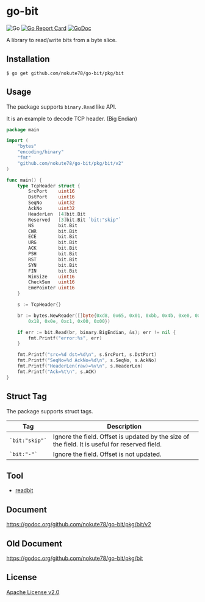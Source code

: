 # go-bit
![Go](https://github.com/nokute78/go-bit/workflows/Go/badge.svg)
[![Go Report Card](https://goreportcard.com/badge/github.com/nokute78/go-bit)](https://goreportcard.com/report/github.com/nokute78/go-bit)
[![GoDoc](https://godoc.org/github.com/nokute78/go-bit/pkg/bit/v2?status.svg)](https://godoc.org/github.com/nokute78/go-bit/pkg/bit/v2)

A library to read/write bits from a byte slice.

## Installation

```
$ go get github.com/nokute78/go-bit/pkg/bit
```

## Usage

The package supports `binary.Read` like API.

It is an example to decode TCP header. (Big Endian)
```go
package main

import (
	"bytes"
	"encoding/binary"
	"fmt"
	"github.com/nokute78/go-bit/pkg/bit/v2"
)

func main() {
	type TcpHeader struct {
		SrcPort    uint16
		DstPort    uint16
		SeqNo      uint32
		AckNo      uint32
		HeaderLen  [4]bit.Bit
		Reserved   [3]bit.Bit `bit:"skip"`
		NS         bit.Bit
		CWR        bit.Bit
		ECE        bit.Bit
		URG        bit.Bit
		ACK        bit.Bit
		PSH        bit.Bit
		RST        bit.Bit
		SYN        bit.Bit
		FIN        bit.Bit
		WinSize    uint16
		CheckSum   uint16
		EmePointer uint16
	}

	s := TcpHeader{}

	br := bytes.NewReader([]byte{0xd8, 0x65, 0x01, 0xbb, 0x4b, 0xe0, 0x76, 0xcd, 0x48, 0xc8, 0x70, 0x8f, 0x50, 0x10, 0x10,
		0x18, 0x0e, 0xc1, 0x00, 0x00})

	if err := bit.Read(br, binary.BigEndian, &s); err != nil {
		fmt.Printf("error:%s", err)
	}

	fmt.Printf("src=%d dst=%d\n", s.SrcPort, s.DstPort)
	fmt.Printf("SeqNo=%d AckNo=%d\n", s.SeqNo, s.AckNo)
	fmt.Printf("HeaderLen(raw)=%v\n", s.HeaderLen)
	fmt.Printf("Ack=%t\n", s.ACK)
}
```

## Struct Tag

The package supports struct tags.

|Tag|Description|
|---|-----------|
|`` `bit:"skip"` ``|Ignore the field. Offset is updated by the size of the field. It is useful for reserved field.|
|`` `bit:"-"` ``|Ignore the field. Offset is not updated.|

## Tool
* [readbit](cmd/readbit/README.md)

## Document

https://godoc.org/github.com/nokute78/go-bit/pkg/bit/v2

## Old Document

https://godoc.org/github.com/nokute78/go-bit/pkg/bit

## License

[Apache License v2.0](https://www.apache.org/licenses/LICENSE-2.0)